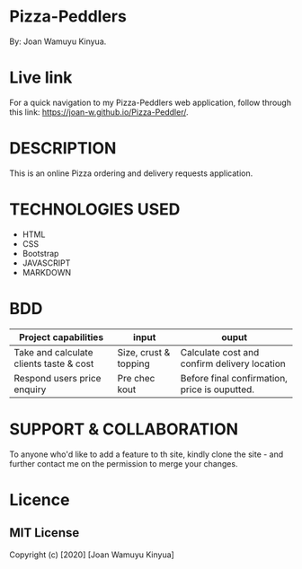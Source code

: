 # Pizza-Peddlers

By: Joan Wamuyu Kinyua.

# Live link
For a quick navigation to my Pizza-Peddlers web application, follow through this link: https://joan-w.github.io/Pizza-Peddler/.

# DESCRIPTION 

This is an online Pizza ordering and delivery requests application.

# TECHNOLOGIES USED

- HTML
- CSS
- Bootstrap
- JAVASCRIPT
- MARKDOWN

# BDD

Project capabilities                           |         input                           | ouput
-----------------------------------------------|-----------------------------------------|-------------------------------------------------
Take and calculate clients taste & cost        |       Size, crust & topping             |   Calculate cost and confirm delivery location
Respond users price enquiry                    |       Pre chec   kout                   |   Before final confirmation, price is ouputted.



# SUPPORT & COLLABORATION

To anyone who'd like to add a feature to th site, kindly clone the site -  and further contact me on the permission to merge your changes.

# Licence
## MIT License

Copyright (c) [2020] [Joan Wamuyu Kinyua]